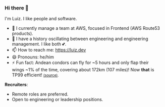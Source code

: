 ### Hi there 👋

I'm Luiz. I like people and software.

- 🔭 I currently manage a team at AWS, focused in Frontend (AWS Route53 products).
- 🌱 I have a history oscillating between engineering and engineering management. I like both 💕.
- 📫 How to reach me: https://luiz.dev
- 😄 Pronouns: he/him
- ⚡ Fun fact: Andean condors can fly for ~5 hours and only flap their wings ~1% of the time, covering about 172km (107 miles)! Now **that** is TP99 efficient! <small>[(source)](https://www.bbc.com/news/uk-wales-53400876).</small>

**Recruiters**:
- Remote roles are preferred.
- Open to engineering or leadership positions.
